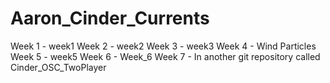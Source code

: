 # Aaron_Cinder_Currents

Week 1 - week1
Week 2 - week2
Week 3 - week3
Week 4 - Wind Particles
Week 5 - week5
Week 6 - Week_6
Week 7 - In another git repository called Cinder_OSC_TwoPlayer